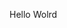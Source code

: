 Hello Wolrd
































































































































































































































































































































